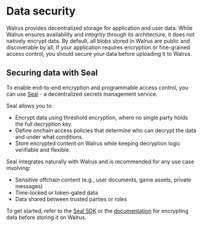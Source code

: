 # Data security

Walrus provides decentralized storage for application and user data. While Walrus ensures availability and integrity through its architecture, it does not natively encrypt data. By default, all blobs stored in Walrus are public and discoverable by all. If your application requires encryption or fine-grained access control, you should secure your data before uploading it to Walrus.

## Securing data with Seal

To enable end-to-end encryption and programmable access control, you can use [Seal](https://github.com/MystenLabs/seal) - a decentralized secrets management service.

Seal allows you to:
- Encrypt data using threshold encryption, where no single party holds the full decryption key.
- Define onchain access policies that determine who can decrypt the data and under what conditions.
- Store encrypted content on Walrus while keeping decryption logic verifiable and flexible.

Seal integrates naturally with Walrus and is recommended for any use case involving:
- Sensitive offchain content (e.g., user documents, game assets, private messages)
- Time-locked or token-gated data
- Data shared between trusted parties or roles

To get started, refer to the [Seal SDK](https://www.npmjs.com/package/@mysten/seal) or the [documentation](https://github.com/MystenLabs/seal) for encrypting data before storing it on Walrus.